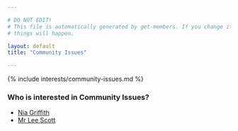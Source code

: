 ```yaml
---

# DO NOT EDIT!
# This file is automatically generated by get-members. If you change it, bad
# things will happen.

layout: default
title: "Community Issues"

---
```


{% include interests/community-issues.md %}

### Who is interested in Community Issues?


* [Nia Griffith](/members/nia-griffith.html)
* [Mr Lee Scott](/members/mr-lee-scott.html)
